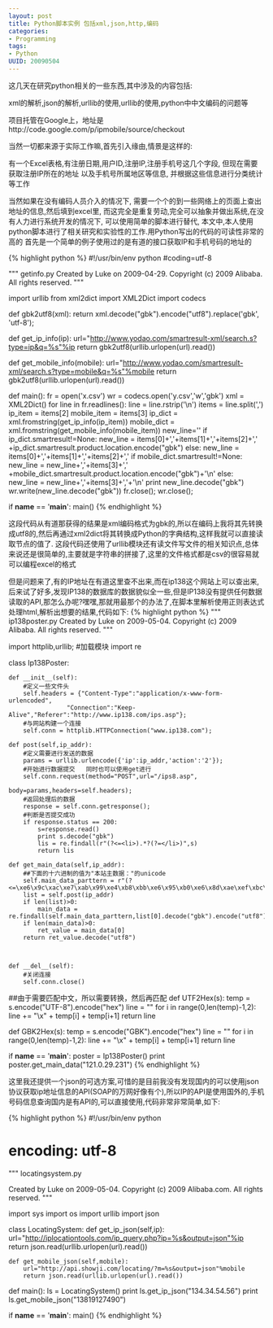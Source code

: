 ```yaml
---
layout: post
title: Python脚本实例 包括xml,json,http,编码
categories:
- Programming
tags:
- Python
UUID: 20090504
---
```


这几天在研究python相关的一些东西,其中涉及的内容包括:

xml的解析,json的解析,urllib的使用,urllib的使用,python中中文编码的问题等

项目托管在Google上，地址是http://code.google.com/p/ipmobile/source/checkout

当然一切都来源于实际工作嘛,首先引入缘由,情景是这样的:

有一个Excel表格,有注册日期,用户ID,注册IP,注册手机号这几个字段,
但现在需要获取注册IP所在的地址 以及手机号所属地区等信息,
并根据这些信息进行分类统计等工作  

当然如果在没有编码人员介入的情况下,
需要一个个的到一些网络上的页面上查出地址的信息,然后填到excel里,
而这完全是重复劳动,完全可以抽象并做出系统,在没有人力进行系统开发的情况下,
可以使用简单的脚本进行替代,
本文中,本人使用python脚本进行了相关研究和实验性的工作.用Python写出的代码的可读性非常的高的
首先是一个简单的例子使用过的是有道的接口获取IP和手机号码的地址的

{% highlight python %}
#!/usr/bin/env python
#coding=utf-8

"""
getinfo.py
Created by Luke on 2009-04-29.
Copyright (c) 2009 Alibaba. All rights reserved.
"""

import urllib
from xml2dict import XML2Dict
import codecs


def gbk2utf8(xml):
    return xml.decode("gbk").encode("utf8").replace('gbk', 'utf-8');

def get_ip_info(ip):
    url="http://www.yodao.com/smartresult-xml/search.s?type=ip&q=%s"%ip
    return  gbk2utf8(urllib.urlopen(url).read())

def get_mobile_info(mobile):
    url="http://www.yodao.com/smartresult-xml/search.s?type=mobile&q=%s"%mobile
    return gbk2utf8(urllib.urlopen(url).read())


def main():
    fr = open('x.csv')
    wr = codecs.open('y.csv','w','gbk')
    xml = XML2Dict()
    for line in fr.readlines():
        line = line.rstrip('\n')
        items = line.split(',')
        ip_item = items[2]
        mobile_item = items[3]
        ip_dict = xml.fromstring(get_ip_info(ip_item))
        mobile_dict = xml.fromstring(get_mobile_info(mobile_item))
        new_line=''
        if ip_dict.smartresult!=None:
            new_line = items[0]+','+items[1]+','+items[2]+','
                                         +ip_dict.smartresult.product.location.encode("gbk")
        else:
            new_line = items[0]+','+items[1]+','+items[2]+','
        if mobile_dict.smartresult!=None:
            new_line = new_line+','+items[3]+','
                                         +mobile_dict.smartresult.product.location.encode("gbk")+'\n'
        else:
            new_line = new_line+','+items[3]+','+'\n'
        print new_line.decode("gbk")
        wr.write(new_line.decode("gbk"))
    fr.close();
    wr.close();


if __name__ == '__main__':
    main()
{% endhighlight %}

这段代码从有道那获得的结果是xml编码格式为gbk的,所以在编码上我将其先转换成utf8的,然后再通过xml2dict将其转换成Python的字典结构,这样我就可以直接读取节点的值了.
这段代码还使用了urllib模块还有读文件写文件的相关知识点,总体来说还是很简单的,主要就是字符串的拼接了,这里的文件格式都是csv的很容易就可以编程excel的格式

但是问题来了,有的IP地址在有道这里查不出来,而在ip138这个网站上可以查出来,后来试了好多,发现IP138的数据库的数据貌似全一些,但是IP138没有提供任何数据读取的API,那怎么办呢?嘿嘿,那就用最那个的办法了,在脚本里解析使用正则表达式处理html,解析出想要的结果,代码如下:
{% highlight python %}
"""
ip138poster.py
Created by Luke on 2009-05-04.
Copyright (c) 2009 Alibaba. All rights reserved.
"""

import httplib,urllib;  #加载模块
import re

class Ip138Poster:

    def __init__(self):
        #定义一些文件头
        self.headers = {"Content-Type":"application/x-www-form-urlencoded",
                    "Connection":"Keep-Alive","Referer":"http://www.ip138.com/ips.asp"};
        #与网站构建一个连接
        self.conn = httplib.HTTPConnection("www.ip138.com");

    def post(self,ip_addr):
        #定义需要进行发送的数据
        params = urllib.urlencode({'ip':ip_addr,'action':'2'});
        #开始进行数据提交   同时也可以使用get进行
        self.conn.request(method="POST",url="/ips8.asp",
                                            body=params,headers=self.headers);
        #返回处理后的数据
        response = self.conn.getresponse();
        #判断是否提交成功
        if response.status == 200:
            s=response.read()
            print s.decode("gbk")
            lis = re.findall(r"(?<=<li>).*?(?=</li>)",s)
            return lis

    def get_main_data(self,ip_addr):
        ##下面的十六进制的值为"本站主数据："的unicode
        self.main_data_parttern = r"(?<=\xe6\x9c\xac\xe7\xab\x99\xe4\xb8\xbb\xe6\x95\xb0\xe6\x8d\xae\xef\xbc\x9a).*"
        list = self.post(ip_addr)
        if len(list)>0:
            main_data = re.findall(self.main_data_parttern,list[0].decode("gbk").encode("utf8"))
        if len(main_data)>0:
            ret_value = main_data[0]
        return ret_value.decode("utf8")



    def __del__(self):
        #关闭连接
        self.conn.close()



##由于需要匹配中文，所以需要转换，然后再匹配
def UTF2Hex(s):
    temp = s.encode("UTF-8").encode("hex")
    line = ""
    for i in range(0,len(temp)-1,2):
        line += "\\x" + temp[i] + temp[i+1]
    return line

def GBK2Hex(s):
    temp = s.encode("GBK").encode("hex")
    line = ""
    for i in range(0,len(temp)-1,2):
        line += "\\x" + temp[i] + temp[i+1]
    return line


if __name__ == '__main__':
    poster = Ip138Poster()
    print poster.get_main_data("121.0.29.231")
{% endhighlight %}


这里我还提供一个json的可选方案,可惜的是目前我没有发现国内的可以使用json协议获取ip地址信息的API(SOAP的万网好像有个),所以IP的API是使用国外的,手机号码信息查询国内是有API的,可以直接使用,代码非常非常简单,如下:

{% highlight python %}
#!/usr/bin/env python
# encoding: utf-8
"""
locatingsystem.py

Created by Luke on 2009-05-04.
Copyright (c) 2009 Alibaba.com. All rights reserved.
"""

import sys
import os
import urllib
import json

class LocatingSystem:
    def get_ip_json(self,ip):
        url="http://iplocationtools.com/ip_query.php?ip=%s&output=json"%ip
        return json.read(urllib.urlopen(url).read())

    def get_mobile_json(self,mobile):
        url="http://api.showji.com/locating/?m=%s&output=json"%mobile
        return json.read(urllib.urlopen(url).read())

def main():
    ls = LocatingSystem()
    print ls.get_ip_json("134.34.54.56")
    print ls.get_mobile_json("13819127490")


if __name__ == '__main__':
    main()
{% endhighlight %}

